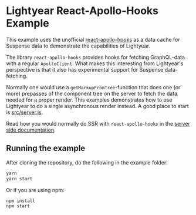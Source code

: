 # Lightyear React-Apollo-Hooks Example

This example uses the unofficial [react-apollo-hooks](https://github.com/trojanowski/react-apollo-hooks) as a data cache for Suspense data to demonstrate the capabilities of Lightyear. 

The library `react-apollo-hooks` provides hooks for fetching GraphQL-data with a regular `ApolloClient`. What makes this interesting from Lightyear's perspective is that it also has experimental support for Suspense data-fetching.

Normally one would use a `getMarkupFromTree`-function that does one (or more) prepasses of the component tree on the server to fetch the data needed for a proper render. This examples demonstrates how to use Lightyear to do a single asynchronous render instead. A good place to start is [src/server.js](https://github.com/Ephem/react-lightyear/blob/lightyear/examples/react-apollo-hooks/src/server.js).

Read how you would normally do SSR with `react-apollo-hooks` in the [server side documentation](https://github.com/trojanowski/react-apollo-hooks#server-side-rendering).

## Running the example

After cloning the repository, do the following in the example folder:

```sh
yarn
yarn start
```

Or if you are using npm:

```sh
npm install
npm start
```
